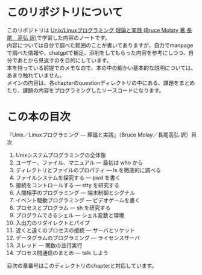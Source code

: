 # このリポジトリについて
このリポジトリは [Unix/Linuxプログラミング 理論と実践 (Bruce Molaty 著 長尾　高弘 訳)](https://www.amazon.co.jp/Unix-Linux%E3%83%97%E3%83%AD%E3%82%B0%E3%83%A9%E3%83%9F%E3%83%B3%E3%82%B0%E7%90%86%E8%AB%96%E3%81%A8%E5%AE%9F%E8%B7%B5-Bruce-Molay/dp/4048700219)で学習した内容のノートです。  
内容については自分で調べた範囲のことが書いてありますが、自力でmanpageで調べた情報や、chatgptで補足、添削をしてもらった内容を参考にしつつ、自分であとから見返すのを目的にしています。  
本を持っている前提でのメモなので、本の中の細かい基本的な説明については、あまり触れていません。  
メインの内容は、各chapterのquestionディレクトリの中にある、課題をまとめたり、課題の内容をプログラミングしたソースコードになります。  
  
# この本の目次  
『Unix／Linuxプログラミング — 理論と実践』（Bruce Molay／長尾高弘 訳）目次  
  
1. Unixシステムプログラミングの全体像  
2. ユーザー、ファイル、マニュアル — 最初は who から  
3. ディレクトリとファイルのプロパティ — ls を徹底的に調べる  
4. ファイルシステムを探究する — pwd を書く  
5. 接続をコントロールする — stty を研究する  
6. 人間相手のプログラミング — 端末制御とシグナル  
7. イベント駆動プログラミング — ビデオゲームを書く  
8. プロセスとプログラム — sh を研究する  
9. プログラムできるシェル — シェル変数と環境  
10. 入出力のリダイレクトとパイプ  
11. 近くと遠くのプロセスの接続 — サーバとソケット  
12. データグラムのプログラミング — ライセンスサーバ  
13. スレッド — 関数の並行実行  
14. プロセス間通信のまとめ — talk しよう  
  
  
目次の章番号はこのディレクトリのchapterと対応しています。  

